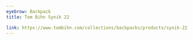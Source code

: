 ```yaml
---
eyebrow: Backpack
title: Tom Bihn Synik 22

link: https://www.tombihn.com/collections/backpacks/products/synik-22
---
```

